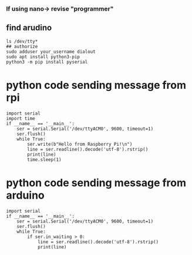 ### If using nano-> revise "programmer"
## find arudino
~~~
ls /dev/tty* 
## authorize
sudo adduser your_username dialout
sudo apt install python3-pip
python3 -m pip install pyserial
~~~

# python code sending message from rpi
~~~
import serial
import time
if __name__ == '__main__':
    ser = serial.Serial('/dev/ttyACM0', 9600, timeout=1)
    ser.flush()
    while True:
        ser.write(b"Hello from Raspberry Pi!\n")
        line = ser.readline().decode('utf-8').rstrip()
        print(line)
        time.sleep(1)
~~~
# python code sending message from arduino
~~~
import serial
if __name__ == '__main__':
    ser = serial.Serial('/dev/ttyACM0', 9600, timeout=1)
    ser.flush()
    while True:
        if ser.in_waiting > 0:
            line = ser.readline().decode('utf-8').rstrip()
            print(line)
~~~
